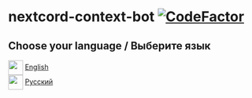 # nextcord-context-bot [![CodeFactor](https://www.codefactor.io/repository/github/r-liner/nextcord-commands-bot/badge)](https://www.codefactor.io/repository/github/r-liner/nextcord-commands-bot)

## Choose your language / Выберите язык

<img class="us" src="https://flagpedia.net/data/flags/w580/us.webp" width=30 align="center"> [English](https://github.com/r-liner/discord-bot-ru/blob/0.7.4/readme%60s/EN.MD)
<br>
<img src="https://flagpedia.net/data/flags/w580/ru.webp" width=30 align="center"> [Русский](https://github.com/r-liner/discord-bot-ru/blob/0.7.4/readme%60s/RU.MD)
